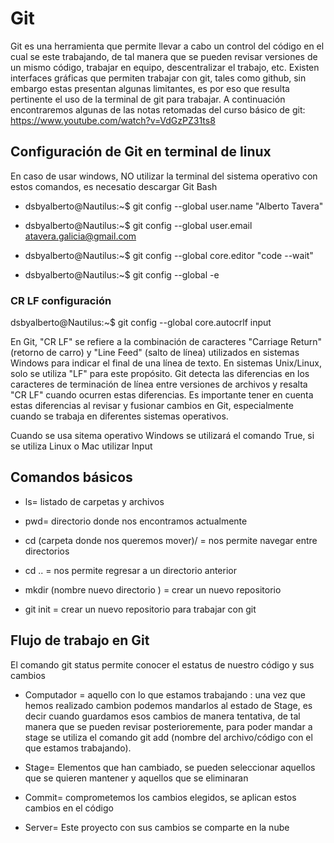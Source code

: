# Git

Git es una herramienta que permite llevar a cabo un control del código en el cual se este trabajando, de tal manera que se pueden revisar versiones de un mismo código, trabajar en equipo, descentralizar el trabajo, etc. Existen interfaces gráficas que permiten trabajar con git, tales como github, sin embargo estas presentan algunas limitantes, es por eso que resulta pertinente el uso de la terminal de git para trabajar. A continuación encontraremos algunas de las notas retomadas del curso básico de git: https://www.youtube.com/watch?v=VdGzPZ31ts8


## Configuración de Git en terminal de linux

En caso de usar windows, NO utilizar la terminal del sistema operativo con estos comandos, es necesatio descargar Git Bash 

* dsbyalberto@Nautilus:~$ git config --global user.name "Alberto Tavera"

* dsbyalberto@Nautilus:~$ git config --global user.email atavera.galicia@gmail.com

* dsbyalberto@Nautilus:~$ git config --global core.editor "code --wait"

* dsbyalberto@Nautilus:~$ git config --global -e

### CR LF configuración

dsbyalberto@Nautilus:~$ git config --global core.autocrlf input 

En Git, "CR LF" se refiere a la combinación de caracteres "Carriage Return" (retorno de carro) y "Line Feed" (salto de línea) utilizados en sistemas Windows para indicar el final de una línea de texto. En sistemas Unix/Linux, solo se utiliza "LF" para este propósito. Git detecta las diferencias en los caracteres de terminación de línea entre versiones de archivos y resalta "CR LF" cuando ocurren estas diferencias. Es importante tener en cuenta estas diferencias al revisar y fusionar cambios en Git, especialmente cuando se trabaja en diferentes sistemas operativos.

Cuando se usa sitema operativo Windows se utilizará el comando True, si se utiliza Linux o Mac utilizar Input

## Comandos básicos 

* ls= listado de carpetas y archivos 

* pwd= directorio donde nos encontramos actualmente

* cd (carpeta donde nos queremos mover)/ = nos permite navegar entre directorios 

* cd .. = nos permite regresar a un directorio anterior 

* mkdir (nombre nuevo directorio ) = crear un nuevo repositorio

* git init = crear un nuevo repositorio para trabajar con git

## Flujo de trabajo en Git
El comando git status permite conocer el estatus de nuestro código y sus cambios

* Computador = aquello con lo que estamos trabajando : una vez que hemos realizado cambion podemos mandarlos al estado de Stage, es decir cuando guardamos esos cambios de manera tentativa, de tal manera que se pueden revisar posterioremente, para poder mandar a stage se utiliza el comando git add (nombre del archivo/código con el que estamos trabajando). 

* Stage= Elementos que han cambiado, se pueden seleccionar aquellos que se quieren mantener y aquellos que se eliminaran 

* Commit= comprometemos los cambios elegidos, se aplican estos cambios en el código

* Server= Este proyecto con sus cambios se comparte en la nube
